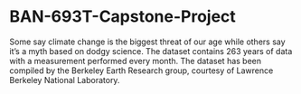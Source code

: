 # BAN-693T-Capstone-Project
Some say climate change is the biggest threat of our age while others say it’s a myth based on dodgy science. The dataset contains 263 years of data with a measurement performed every month. The dataset has been compiled by the Berkeley Earth Research group, courtesy of Lawrence Berkeley National Laboratory.
